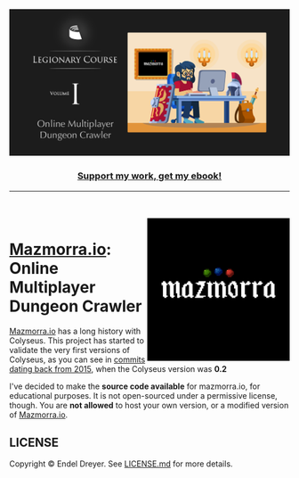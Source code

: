 <div align="center">
  <a href="http://gum.co/colyseus-legionary-course-vol1">
    <img src="press/legionary-course.png?raw=true" />
    <h3>Support my work, get my ebook!</h3>
  </a>
</div>

---

<br />
<br />

<img src="logo.png?raw=true" width="256" align="right" />

# [Mazmorra.io](https://mazmorra.io): Online Multiplayer Dungeon Crawler

[Mazmorra.io](https://mazmorra.io) has a long history with Colyseus. This project has started to validate the very first versions of Colyseus, as you can see in [commits dating back from 2015](https://github.com/endel/mazmorra/commit/7d2f631a48f8907f5031a3c9a1936d012bbe2090), when the Colyseus version was **0.2**

I've decided to make the **source code available** for mazmorra.io, for educational purposes. It is not open-sourced under a permissive license, though. You are **not allowed** to host your own version, or a modified version of [Mazmorra.io](https://mazmorra.io).

## LICENSE

Copyright © Endel Dreyer. See [LICENSE.md](LICENSE.md) for more details.
